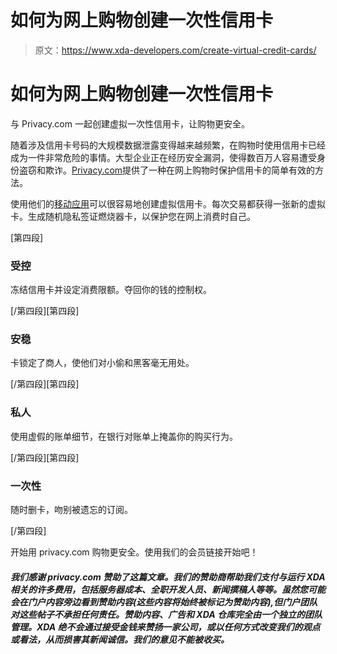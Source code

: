 # 如何为网上购物创建一次性信用卡

> 原文：<https://www.xda-developers.com/create-virtual-credit-cards/>

# 如何为网上购物创建一次性信用卡

与 Privacy.com 一起创建虚拟一次性信用卡，让购物更安全。

随着涉及信用卡号码的大规模数据泄露变得越来越频繁，在购物时使用信用卡已经成为一件非常危险的事情。大型企业正在经历安全漏洞，使得数百万人容易遭受身份盗窃和欺诈。[Privacy.com](http://privacy.com/xda)提供了一种在网上购物时保护信用卡的简单有效的方法。

使用他们的[移动应用](https://play.google.com/store/apps/details?id=com.privacy.pay)可以很容易地创建虚拟信用卡。每次交易都获得一张新的虚拟卡。生成随机隐私签证燃烧器卡，以保护您在网上消费时自己。

[第四段]

### **受控**

冻结信用卡并设定消费限额。夺回你的钱的控制权。

[/第四段][第四段]

### **安稳**

卡锁定了商人，使他们对小偷和黑客毫无用处。

[/第四段][第四段]

### **私人**

使用虚假的账单细节，在银行对账单上掩盖你的购买行为。

[/第四段][第四段]

### **一次性**

随时删卡，吻别被遗忘的订阅。

[/第四段]

开始用 privacy.com 购物更安全。使用我们的会员链接开始吧！

##### 我们感谢 privacy.com 赞助了这篇文章。我们的赞助商帮助我们支付与运行 XDA 相关的许多费用，包括服务器成本、全职开发人员、新闻撰稿人等等。虽然您可能会在门户内容旁边看到赞助内容(这些内容将始终被标记为赞助内容),但门户团队对这些帖子不承担任何责任。赞助内容、广告和 XDA 仓库完全由一个独立的团队管理。XDA 绝不会通过接受金钱来赞扬一家公司，或以任何方式改变我们的观点或看法，从而损害其新闻诚信。我们的意见不能被收买。